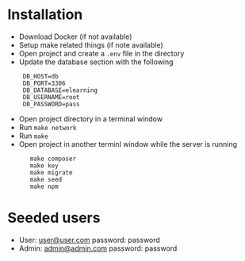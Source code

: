 # Installation 

- Download Docker (if not available)
- Setup make related things (if note available)
- Open project and create a `.env` file in the directory
- Update the database section with the following 
    ```DB_CONNECTION=mysql
     DB_HOST=db
     DB_PORT=3306
     DB_DATABASE=elearning
     DB_USERNAME=root
     DB_PASSWORD=pass
- Open project directory in a terminal window
- Run `make network`
- Run `make` 
- Open project in another terminl window while the server is running
    ```make build
       make composer
       make key
       make migrate
       make seed
       make npm
    ```
# Seeded users

- User: user@user.com password: password
- Admin: admin@admin.com password: password
